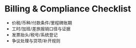 # Billing & Compliance Checklist

- 价税/币种/付款条件/里程碑账期
- 工时/加班/差旅报销口径与证据
- 发票抬头/税号/系统登记
- 争议处理与贷项/补开规则
